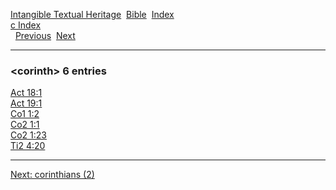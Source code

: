 [Intangible Textual Heritage](../../index)  [Bible](../index) 
[Index](index)   
[c Index](_c_)  
  [Previous](c02574)  [Next](c02576) 

------------------------------------------------------------------------

### &lt;corinth&gt; 6 entries

[Act 18:1](../kjv/act018.htm#001)  
[Act 19:1](../kjv/act019.htm#001)  
[Co1 1:2](../kjv/co1001.htm#002)  
[Co2 1:1](../kjv/co2001.htm#001)  
[Co2 1:23](../kjv/co2001.htm#023)  
[Ti2 4:20](../kjv/ti2004.htm#020)  

------------------------------------------------------------------------

[Next: corinthians (2)](c02576)
